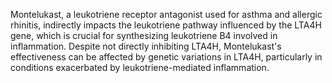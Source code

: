 Montelukast, a leukotriene receptor antagonist used for asthma and allergic rhinitis, indirectly impacts the leukotriene pathway influenced by the LTA4H gene, which is crucial for synthesizing leukotriene B4 involved in inflammation. Despite not directly inhibiting LTA4H, Montelukast's effectiveness can be affected by genetic variations in LTA4H, particularly in conditions exacerbated by leukotriene-mediated inflammation.